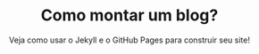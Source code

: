 ---
layout: post
tag: artigo programação

title: Como montar um blog?
data: 03 Out, 2020
subtitle: Veja como usar o Jekyll e o GitHub Pages para construir seu site!
thumbnail: https://raw.githubusercontent.com/JesseSRodrigues/JesseSRodrigues.github.io/master/assets/img/post-blog.jpg
---